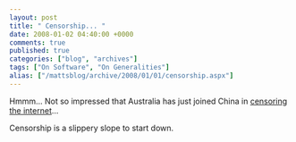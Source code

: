 ```yaml
---
layout: post
title: " Censorship... "
date: 2008-01-02 04:40:00 +0000
comments: true
published: true
categories: ["blog", "archives"]
tags: ["On Software", "On Generalities"]
alias: ["/mattsblog/archive/2008/01/01/censorship.aspx"]
---
```

<!-- more -->

<p>Hmmm... Not so impressed that Australia has just joined China in <a href="http://www.techcrunch.com/2007/12/30/australia-joins-china-in-censoring-the-internet/" mce_href="http://www.techcrunch.com/2007/12/30/australia-joins-china-in-censoring-the-internet/">censoring the internet</a>... </p><p>Censorship is a slippery slope to start down.</p>
